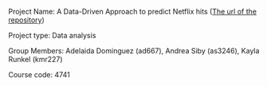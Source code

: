Project Name: A Data-Driven Approach to predict Netflix hits ([The url of the repository](https://github.com/adelaidad/ORIE4741FinalProject.git))

Project type: Data analysis

Group Members: Adelaida Dominguez (ad667), Andrea Siby (as3246), Kayla Runkel (kmr227)

Course code: 4741
